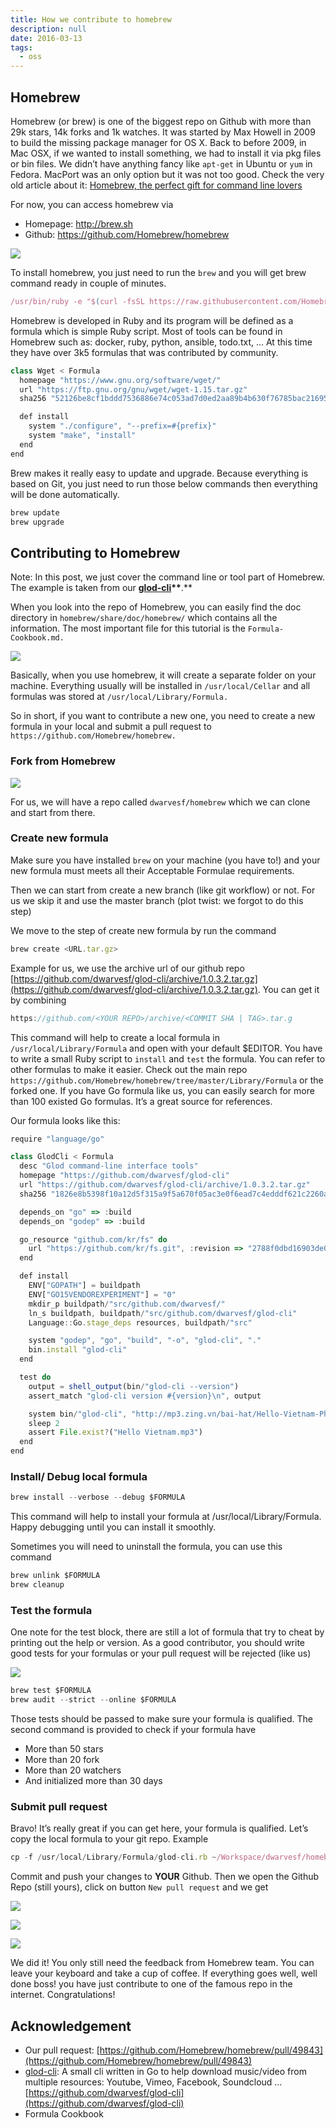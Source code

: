 ```yaml
---
title: How we contribute to homebrew
description: null
date: 2016-03-13
tags:
  - oss
---
```


## Homebrew

Homebrew (or brew) is one of the biggest repo on Github with more than 29k stars, 14k forks and 1k watches. It was started by Max Howell in 2009 to build the missing package manager for OS X. Back to before 2009, in Mac OSX, if we wanted to install something, we had to install it via pkg files or bin files. We didn’t have anything fancy like `apt-get` in Ubuntu or `yum` in Fedora. MacPort was an only option but it was not too good. Check the very old article about it: [Homebrew, the perfect gift for command line lovers](https://www.engadget.com/2009/12/25/homebrew-the-perfect-gift-for-command-line-lovers/)

For now, you can access homebrew via

- Homepage: <http://brew.sh>
- Github: <https://github.com/Homebrew/homebrew>

![](assets/how-we-contribute-to-homebrew_2cb764be7c789e87ab8df174d9e799e3_md5.webp)

To install homebrew, you just need to run the `brew` and you will get brew command ready in couple of minutes.

```javascript
/usr/bin/ruby -e "$(curl -fsSL https://raw.githubusercontent.com/Homebrew/install/master/install)"
```

Homebrew is developed in Ruby and its program will be defined as a formula which is simple Ruby script. Most of tools can be found in Homebrew such as: docker, ruby, python, ansible, todo.txt, … At this time they have over 3k5 formulas that was contributed by community.

```javascript
class Wget < Formula
  homepage "https://www.gnu.org/software/wget/"
  url "https://ftp.gnu.org/gnu/wget/wget-1.15.tar.gz"
  sha256 "52126be8cf1bddd7536886e74c053ad7d0ed2aa89b4b630f76785bac21695fcd"

  def install
    system "./configure", "--prefix=#{prefix}"
    system "make", "install"
  end
end
```

Brew makes it really easy to update and upgrade. Because everything is based on Git, you just need to run those below commands then everything will be done automatically.

```javascript
brew update
brew upgrade
```

## Contributing to Homebrew

Note: In this post, we just cover the command line or tool part of Homebrew. The example is taken from our **[glod-cli](https://github.com/dwarvesf/glod-cli)\*\***.\*\*

When you look into the repo of Homebrew, you can easily find the doc directory in `homebrew/share/doc/homebrew/` which contains all the information. The most important file for this tutorial is the `Formula-Cookbook.md.`

![](assets/how-we-contribute-to-homebrew_d720976fff56c521e1fb95eb8696c975_md5.webp)

Basically, when you use homebrew, it will create a separate folder on your machine. Everything usually will be installed in `/usr/local/Cellar` and all formulas was stored at `/usr/local/Library/Formula.`

So in short, if you want to contribute a new one, you need to create a new formula in your local and submit a pull request to `https://github.com/Homebrew/homebrew.`

### Fork from Homebrew

![](assets/how-we-contribute-to-homebrew_023366a1f0837a41a52f37788092a6fa_md5.webp)

For us, we will have a repo called `dwarvesf/homebrew` which we can clone and start from there.

### Create new formula

Make sure you have installed `brew` on your machine (you have to!) and your new formula must meets all their Acceptable Formulae requirements.

Then we can start from create a new branch (like git workflow) or not. For us we skip it and use the master branch (plot twist: we forgot to do this step)

We move to the step of create new formula by run the command

```javascript
brew create <URL.tar.gz>
```

Example for us, we use the archive url of our github repo [https://github.com/dwarvesf/glod-cli/archive/1.0.3.2.tar.gz](https://github.com/dwarvesf/glod-cli/archive/1.0.3.2.tar.gz). You can get it by combining

```javascript
https://github.com/<YOUR REPO>/archive/<COMMIT SHA | TAG>.tar.g
```

This command will help to create a local formula in `/usr/local/Library/Formula` and open with your default $EDITOR. You have to write a small Ruby script to `install` and `test` the formula. You can refer to other formulas to make it easier. Check out the main repo `https://github.com/Homebrew/homebrew/tree/master/Library/Formula` or the forked one. If you have Go formula like us, you can easily search for more than 100 existed Go formulas. It’s a great source for references.

Our formula looks like this:

```javascript
require "language/go"

class GlodCli < Formula
  desc "Glod command-line interface tools"
  homepage "https://github.com/dwarvesf/glod-cli"
  url "https://github.com/dwarvesf/glod-cli/archive/1.0.3.2.tar.gz"
  sha256 "1826e8b5398f10a12d5f315a9f5a670f05ac3e0f6ead7c4edddf621c2260ae6c"

  depends_on "go" => :build
  depends_on "godep" => :build

  go_resource "github.com/kr/fs" do
    url "https://github.com/kr/fs.git", :revision => "2788f0dbd16903de03cb8186e5c7d97b69ad387b"
  end

  def install
    ENV["GOPATH"] = buildpath
    ENV["GO15VENDOREXPERIMENT"] = "0"
    mkdir_p buildpath/"src/github.com/dwarvesf/"
    ln_s buildpath, buildpath/"src/github.com/dwarvesf/glod-cli"
    Language::Go.stage_deps resources, buildpath/"src"

    system "godep", "go", "build", "-o", "glod-cli", "."
    bin.install "glod-cli"
  end

  test do
    output = shell_output(bin/"glod-cli --version")
    assert_match "glod-cli version #{version}\n", output

    system bin/"glod-cli", "http://mp3.zing.vn/bai-hat/Hello-Vietnam-Pham-Quynh-Anh/ZWZ9C8EB.html"
    sleep 2
    assert File.exist?("Hello Vietnam.mp3")
  end
end
```

### Install/ Debug local formula

```javascript
brew install --verbose --debug $FORMULA
```

This command will help to install your formula at /usr/local/Library/Formula. Happy debugging until you can install it smoothly.

Sometimes you will need to uninstall the formula, you can use this command

```javascript
brew unlink $FORMULA
brew cleanup
```

### Test the formula

One note for the test block, there are still a lot of formula that try to cheat by printing out the help or version. As a good contributor, you should write good tests for your formulas or your pull request will be rejected (like us)

![](assets/how-we-contribute-to-homebrew_8af79f8ad176a520effb9282ffd621de_md5.webp)

```javascript
brew test $FORMULA
brew audit --strict --online $FORMULA
```

Those tests should be passed to make sure your formula is qualified. The second command is provided to check if your formula have

- More than 50 stars
- More than 20 fork
- More than 20 watchers
- And initialized more than 30 days

### Submit pull request

Bravo! It’s really great if you can get here, your formula is qualified. Let’s copy the local formula to your git repo. Example

```javascript
cp -f /usr/local/Library/Formula/glod-cli.rb ~/Workspace/dwarvesf/homebrew/Library/Formula
```

Commit and push your changes to **YOUR** Github. Then we open the Github Repo (still yours), click on button `New pull request` and we get

![](assets/how-we-contribute-to-homebrew_6b2b8ce5d8671f85ddf41e15f637dd04_md5.webp)

![](assets/how-we-contribute-to-homebrew_096ad9e94b7139c6f99bdac0c463196d_md5.webp)

![](assets/how-we-contribute-to-homebrew_096ad9e94b7139c6f99bdac0c463196d_md5.webp)

We did it! You only still need the feedback from Homebrew team. You can leave your keyboard and take a cup of coffee. If everything goes well, well done boss! you have just contribute to one of the famous repo in the internet. Congratulations!

## Acknowledgement

- Our pull request: [https://github.com/Homebrew/homebrew/pull/49843](https://github.com/Homebrew/homebrew/pull/49843)
- [glod-cli](https://github.com/dwarvesf/glod-cli): A small cli written in Go to help download music/video from multiple resources: Youtube, Vimeo, Facebook, Soundcloud … [https://github.com/dwarvesf/glod-cli](https://github.com/dwarvesf/glod-cli)
- Formula Cookbook
